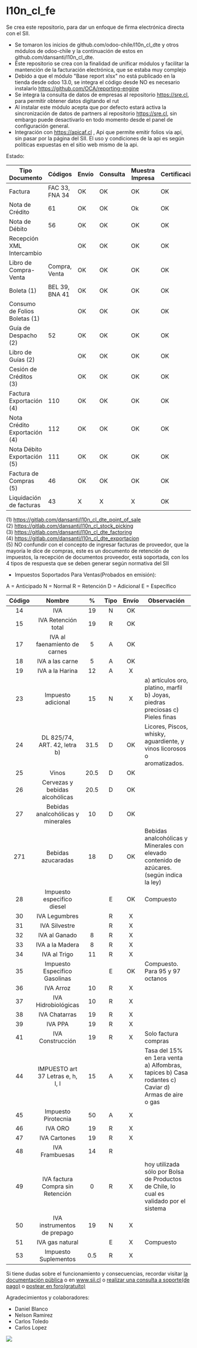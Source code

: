 # l10n_cl_fe
Se crea este repositorio, para dar un enfoque de firma electrónica directa con el SII.

 - Se tomaron los inicios de github.com/odoo-chile/l10n_cl_dte y otros módulos de odoo-chile y la continuación de estos en github.com/dansanti/l10n_cl_dte.
 - Este repositorio se crea con la finalidad de unificar módulos y facilitar la mantención de la facturación electrónica, que se estaba muy complejo
 - Debido a que el módulo "Base report xlsx" no está publicado en la tienda desde odoo 13.0, se integra el código desde NO es necesario instalarlo https://github.com/OCA/reporting-engine
 - Se integra la consulta de datos de empresas al repositorio https://sre.cl, para permitir obtener datos digitando el rut
 - Al instalar este módulo acepta que por defecto estará activa la sincronización de datos de partners al repositorio https://sre.cl, sin embargo puede desactivarlo en todo momento desde el panel de configuración general.
 - Integración con https://apicaf.cl , Api que permite emitir folios vía api, sin pasar por la página del SII. El uso y condiciones de la api es según políticas expuestas en el sitio web mismo de la api.

 Estado:

 | Tipo Documento                | Códigos        | Envío | Consulta | Muestra Impresa | Certificación |
 |-------------------------------|----------------|-------|----------|-----------------|---------------|
 | Factura                       | FAC 33, FNA 34 |   OK  |    OK    |        OK       |       OK      |
 | Nota de Crédito               |       61       |   OK  |    OK    |        Ok       |       OK      |
 | Nota de Débito                |       56       |   OK  |    OK    |        OK       |       OK      |
 | Recepción XML Intercambio     |                |   OK  |    OK    |        OK       |       OK      |
 | Libro de Compra-Venta         |  Compra, Venta |   OK  |    OK    |        OK       |       OK      |
 | Boleta   (1)                  | BEL 39, BNA 41 |   OK  |    OK    |        OK       |       OK      |
 | Consumo de Folios Boletas (1) |                |   OK  |    OK    |        OK       |       OK      |
 | Guía de Despacho (2)          |       52       |   OK  |    OK    |        OK       |       OK      |
 | Libro de Guías (2)            |                |   OK  |    OK    |        OK       |       OK      |
 | Cesión de Créditos (3)        |                |   OK  |    OK    |        OK       |       OK      |
 | Factura Exportación (4)       |       110      |   OK  |    OK    |        OK       |       OK      |
 | Nota Crédito Exportación (4)  |       112      |   OK  |    OK    |        OK       |       OK      |
 | Nota Débito Exportación (5)   |       111      |   OK  |    OK    |        OK       |       OK      |
 | Factura de Compras (5)        |       46       |   OK  |    OK    |        OK       |       OK      |
 | Liquidación de facturas       |       43       |   X   |    X     |        X        |       OK      |

 (1) https://gitlab.com/dansanti/l10n_cl_dte_point_of_sale  
 (2) https://gitlab.com/dansanti/l10n_cl_stock_picking  
 (3) https://gitlab.com/dansanti/l10n_cl_dte_factoring  
 (4) https://gitlab.com/dansanti/l10n_cl_dte_exportacion  
 (5) NO confundir con el concepto de ingresar facturas de proveedor, que la mayoría le dice de compras, este es un documento de retención de impuestos, la recepción de documentos proveedor, está soportada, con los 4 tipos de respuesta que se deben generar según normativa del SII


  - Impuestos Soportados Para Ventas(Probados en emisión):

   A = Anticipado
   N = Normal
   R = Retención
   D = Adicional
   E = Específico

  | Código |               Nombre              |   %  | Tipo | Envío | Observación                                                                                        |
  |:------:|:---------------------------------:|:----:|:----:|:-----:|----------------------------------------------------------------------------------------------------|
  |   14   | IVA                               |  19  |   N  |   OK  |                                                                                                    |
  |   15   | IVA Retención total               |  19  |   R  |   OK  |                                                                                                    |
  |   17   | IVA al faenamiento de carnes      |   5  |   A  |   OK  |                                                                                                    |
  |   18   | IVA a las carne                   |   5  |   A  |   OK  |                                                                                                    |
  |   19   | IVA a la Harina                   |  12  |   A  |   X   |                                                                                                    |
  |   23   | Impuesto adicional                |  15  |   N  |   X   | a) artículos oro, platino, marfil b) Joyas, piedras preciosas c) Pieles finas                      |
  |   24   | DL 825/74, ART. 42, letra b)      | 31.5 |   D  |   OK  | Licores, Piscos, whisky, aguardiente, y vinos licorosos o aromatizados.                            |
  |   25   | Vinos                             | 20.5 |   D  |   OK  |                                                                                                    |
  |   26   | Cervezas y bebidas alcohólicas    | 20.5 |   D  |   OK  |                                                                                                    |
  |   27   | Bebidas analcohólicas y minerales |  10  |   D  |   OK  |                                                                                                    |
  |   271  | Bebidas azucaradas                |  18  |   D  |   OK  | Bebidas analcohólicas y Minerales con elevado contenido de azúcares. (según indica la ley)         |
  |   28   | Impuesto especifico diesel        |      |   E  |   OK  | Compuesto                                                                                          |
  |   30   | IVA Legumbres                     |      |   R  |   X   |                                                                                                    |
  |   31   | IVA Silvestre                     |      |   R  |   X   |                                                                                                    |
  |   32   | IVA al Ganado                     |   8  |   R  |   X   |                                                                                                    |
  |   33   | IVA a la Madera                   |   8  |   R  |   X   |                                                                                                    |
  |   34   | IVA al Trigo                      |  11  |   R  |   X   |                                                                                                    |
  |   35   | Impuesto Especifico Gasolinas     |      |   E  |   OK  | Compuesto. Para  95 y 97  octanos                                                                  |
  |   36   | IVA Arroz                         |  10  |   R  |   X   |                                                                                                    |
  |   37   | IVA Hidrobiológicas               |  10  |   R  |   X   |                                                                                                    |
  |   38   | IVA Chatarras                     |  19  |   R  |   X   |                                                                                                    |
  |   39   | IVA PPA                           |  19  |   R  |   X   |                                                                                                    |
  |   41   | IVA Construcción                  |  19  |   R  |   X   | Solo factura compras                                                                               |
  |   44   | IMPUESTO art 37 Letras e, h, I, l |  15  |   A  |   X   | Tasa del 15% en 1era venta a) Alfombras, tapices b) Casa rodantes c) Caviar d) Armas de aire o gas |
  |   45   | Impuesto Pirotecnia               |  50  |   A  |   X   |                                                                                                    |
  |   46   | IVA ORO                           |  19  |   R  |   X   |                                                                                                    |
  |   47   | IVA Cartones                      |  19  |   R  |   X   |                                                                                                    |
  |   48   | IVA Frambuesas                    |  14  |   R  |       |                                                                                                    |
  |   49   | IVA factura Compra sin Retención  |   0  |   R  |   X   | hoy utilizada sólo por Bolsa de Productos de Chile, lo cual es validado por el sistema             |
  |   50   | IVA instrumentos de prepago       |  19  |   N  |   X   |                                                                                                    |
  |   51   | IVA gas natural                   |      |   E  |   X   | Compuesto                                                                                          |
  |   53   | Impuesto Suplementos              |  0.5 |   R  |   X   |                                                                                                    |

 Si tiene dudas sobre el funcionamiento y consecuencias, recordar visitar <a href="https://globalresponse.cl/forum/how-to">la documentación pública</a> o en <a href="www.sii.cl">www.sii.cl</a> o <a href="https://globalresponse.cl/helpdesk/">realizar una consulta a soporte(de pago)</a> o <a href="https://globalresponse.cl/forum/1">postear en foro(gratuito)</a>


 Agradecimientos y colaboradores:

 - Daniel Blanco
 - Nelson Ramirez
 - Carlos Toledo
 - Carlos Lopez

<a href='https://www.flow.cl/btn.php?token=ju5ulkb' target='_blank'>
  <img src='https://www.flow.cl/img/botones/btn-donar-negro.png'>
</a>
